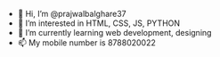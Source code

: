 - 👋 Hi, I’m @prajwalbalghare37
- 👀 I’m interested in HTML, CSS, JS, PYTHON
- 🌱 I’m currently learning web development, designing
- 📫 My mobile number is 8788020022

<!---
prajwalbalghare37/prajwalbalghare37 
--->
